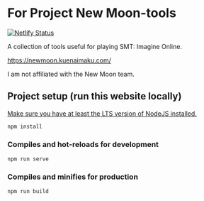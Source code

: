 # For Project New Moon-tools
[![Netlify Status](https://api.netlify.com/api/v1/badges/1bea73b4-d652-4d87-9a2b-c7f037a30251/deploy-status)](https://app.netlify.com/sites/project-new-moon/deploys)

A collection of tools useful for playing SMT: Imagine Online.

https://newmoon.kuenaimaku.com/

I am not affiliated with the New Moon team.

## Project setup (run this website locally)

[Make sure you have at least the LTS version of NodeJS installed.](https://nodejs.org/en/)

```
npm install
```

### Compiles and hot-reloads for development
```
npm run serve
```

### Compiles and minifies for production
```
npm run build
```
